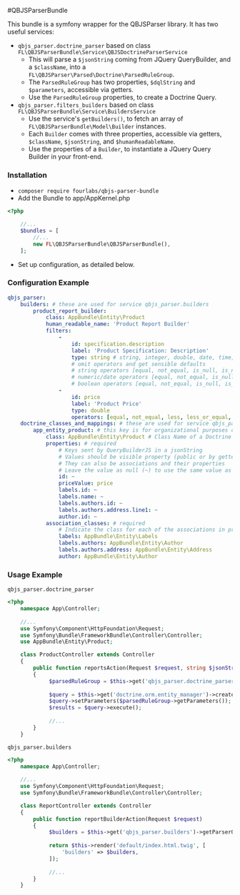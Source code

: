 #QBJSParserBundle

This bundle is a symfony wrapper for the QBJSParser library. It has two useful services:

- `qbjs_parser.doctrine_parser` based on class `FL\QBJSParserBundle\Service\QBJSDoctrineParserService`
    - This will parse a `$jsonString` coming from JQuery QueryBuilder, and a `$className`, into a `FL\QBJSParser\Parsed\Doctrine\ParsedRuleGroup`.
    - The `ParsedRuleGroup` has two properties, `$dqlString` and `$parameters`, accessible via getters. 
    - Use the `ParsedRuleGroup` properties, to create a Doctrine Query. 
- `qbjs_parser.filters_builders` based on class `FL\QBJSParserBundle\Service\BuildersService`
    - Use the service's `getBuilders()`, to fetch an array of `FL\QBJSParserBundle\Model\Builder` instances.
    - Each `Builder` comes with three properties, accessible via getters, `$className`, `$jsonString`, and `$humanReadableName`.
    - Use the properties of a `Builder`, to instantiate a JQuery Query Builder in your front-end.

### Installation

- `composer require fourlabs/qbjs-parser-bundle`
- Add the Bundle to app/AppKernel.php

```php
<?php

    //...
    $bundles = [
        //...
        new FL\QBJSParserBundle\QBJSParserBundle(),
    ];
```
- Set up configuration, as detailed below.

### Configuration Example

```yml
qbjs_parser:
    builders: # these are used for service qbjs_parser.builders
        product_report_builder:
            class: AppBundle\Entity\Product
            human_readable_name: 'Product Report Builder'
            filters:
                -
                    id: specification.description
                    label: 'Product Specification: Description'
                    type: string # string, integer, double, date, time, datetime, boolean
                    # omit operators and get sensible defaults
                    # string operators [equal, not_equal, is_null, is_not_null,begins_with, not_begins_with, contains, not_contains, ends_with, not_ends_with, is_empty, is_not_empty]
                    # numeric/date operators [equal, not_equal, is_null, is_not_null, less, less_or_equal, greater, greater_or_equal, between, not_between]
                    # boolean operators [equal, not_equal, is_null, is_not_null]
                -
                    id: price
                    label: 'Product Price'
                    type: double
                    operators: [equal, not_equal, less, less_or_equal, greater, greater_or_equal, between, not_between, is_null, is_not_null]
    doctrine_classes_and_mappings: # these are used for service qbjs_parser.doctrine_parser
        app_entity_product: # this key is for organizational purposes only
            class: AppBundle\Entity\Product # Class Name of a Doctrine Entity
            properties: # required
                # Keys sent by QueryBuilderJS in a jsonString
                # Values should be visible property (public or by getter) in your entity
                # They can also be associations and their properties
                # Leave the value as null (~) to use the same value as the key
                id: ~
                priceValue: price
                labels.id: ~
                labels.name: ~
                labels.authors.id: ~
                labels.authors.address.line1: ~
                author.id: ~
            association_classes: # required
                # Indicate the class for each of the associations in properties
                labels: AppBundle\Entity\Labels 
                labels.authors: AppBundle\Entity\Author
                labels.authors.address: AppBundle\Entity\Address
                author: AppBundle\Entity\Author
```

### Usage Example 

`qbjs_parser.doctrine_parser`

```php
<?php
    namespace App\Controller;
    
    //...
    use Symfony\Component\HttpFoundation\Request;
    use Symfony\Bundle\FrameworkBundle\Controller\Controller;
    use AppBundle\Entity\Product;

    class ProductController extends Controller
    {
        public function reportsAction(Request $request, string $jsonString)
        {
             $parsedRuleGroup = $this->get('qbjs_parser.doctrine_parser')->parseJsonString($jsonString, Product::class);
             
             $query = $this->get('doctrine.orm.entity_manager')->createQuery($parsedRuleGroup->getDqlString());
             $query->setParameters($parsedRuleGroup->getParameters());
             $results = $query->execute();
             
             //...
        }
    } 
```

`qbjs_parser.builders`

```php
<?php
    namespace App\Controller;
    
    //...
    use Symfony\Component\HttpFoundation\Request;
    use Symfony\Bundle\FrameworkBundle\Controller\Controller;

    class ReportController extends Controller
    {
        public function reportBuilderAction(Request $request)
        {
             $builders = $this->get('qbjs_parser.builders')->getParserQueries();
                     
             return $this->render('default/index.html.twig', [
                 'builders' => $builders,
             ]);
             
             //...
        }
    } 
```
